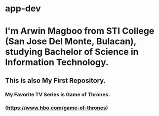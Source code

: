 # app-dev
# I'm Arwin Magboo from STI College (San Jose Del Monte, Bulacan), studying Bachelor of Science in Information Technology. 
## This is also My First Repository.



### **My Favorite TV Series is Game of Thrones.**
### (https://www.hbo.com/game-of-thrones)
